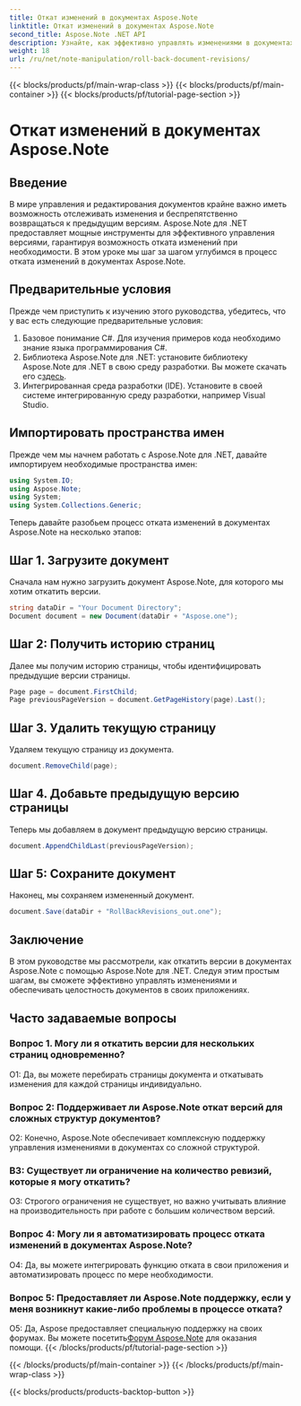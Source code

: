 ```yaml
---
title: Откат изменений в документах Aspose.Note
linktitle: Откат изменений в документах Aspose.Note
second_title: Aspose.Note .NET API
description: Узнайте, как эффективно управлять изменениями в документах Aspose.Note с помощью Aspose.Note для .NET. Следуйте пошаговому руководству, чтобы легко откатить версии.
weight: 18
url: /ru/net/note-manipulation/roll-back-document-revisions/
---
```


{{< blocks/products/pf/main-wrap-class >}}
{{< blocks/products/pf/main-container >}}
{{< blocks/products/pf/tutorial-page-section >}}

# Откат изменений в документах Aspose.Note

## Введение

В мире управления и редактирования документов крайне важно иметь возможность отслеживать изменения и беспрепятственно возвращаться к предыдущим версиям. Aspose.Note для .NET предоставляет мощные инструменты для эффективного управления версиями, гарантируя возможность отката изменений при необходимости. В этом уроке мы шаг за шагом углубимся в процесс отката изменений в документах Aspose.Note.

## Предварительные условия

Прежде чем приступить к изучению этого руководства, убедитесь, что у вас есть следующие предварительные условия:

1. Базовое понимание C#. Для изучения примеров кода необходимо знание языка программирования C#.
2. Библиотека Aspose.Note для .NET: установите библиотеку Aspose.Note для .NET в свою среду разработки. Вы можете скачать его с[здесь](https://releases.aspose.com/note/net/).
3. Интегрированная среда разработки (IDE). Установите в своей системе интегрированную среду разработки, например Visual Studio.

## Импортировать пространства имен

Прежде чем мы начнем работать с Aspose.Note для .NET, давайте импортируем необходимые пространства имен:

```csharp
using System.IO;
using Aspose.Note;
using System;
using System.Collections.Generic;
```

Теперь давайте разобьем процесс отката изменений в документах Aspose.Note на несколько этапов:

## Шаг 1. Загрузите документ

Сначала нам нужно загрузить документ Aspose.Note, для которого мы хотим откатить версии.

```csharp
string dataDir = "Your Document Directory";
Document document = new Document(dataDir + "Aspose.one");
```

## Шаг 2: Получить историю страниц

Далее мы получим историю страницы, чтобы идентифицировать предыдущие версии страницы.

```csharp
Page page = document.FirstChild;
Page previousPageVersion = document.GetPageHistory(page).Last();
```

## Шаг 3. Удалить текущую страницу

Удаляем текущую страницу из документа.

```csharp
document.RemoveChild(page);
```

## Шаг 4. Добавьте предыдущую версию страницы

Теперь мы добавляем в документ предыдущую версию страницы.

```csharp
document.AppendChildLast(previousPageVersion);
```

## Шаг 5: Сохраните документ

Наконец, мы сохраняем измененный документ.

```csharp
document.Save(dataDir + "RollBackRevisions_out.one");
```

## Заключение

В этом руководстве мы рассмотрели, как откатить версии в документах Aspose.Note с помощью Aspose.Note для .NET. Следуя этим простым шагам, вы сможете эффективно управлять изменениями и обеспечивать целостность документов в своих приложениях.

## Часто задаваемые вопросы

### Вопрос 1. Могу ли я откатить версии для нескольких страниц одновременно?

О1: Да, вы можете перебирать страницы документа и откатывать изменения для каждой страницы индивидуально.

### Вопрос 2: Поддерживает ли Aspose.Note откат версий для сложных структур документов?

О2: Конечно, Aspose.Note обеспечивает комплексную поддержку управления изменениями в документах со сложной структурой.

### В3: Существует ли ограничение на количество ревизий, которые я могу откатить?

О3: Строгого ограничения не существует, но важно учитывать влияние на производительность при работе с большим количеством версий.

### Вопрос 4: Могу ли я автоматизировать процесс отката изменений в документах Aspose.Note?

О4: Да, вы можете интегрировать функцию отката в свои приложения и автоматизировать процесс по мере необходимости.

### Вопрос 5: Предоставляет ли Aspose.Note поддержку, если у меня возникнут какие-либо проблемы в процессе отката?

 О5: Да, Aspose предоставляет специальную поддержку на своих форумах. Вы можете посетить[Форум Aspose.Note](https://forum.aspose.com/c/note/28) для оказания помощи.
{{< /blocks/products/pf/tutorial-page-section >}}

{{< /blocks/products/pf/main-container >}}
{{< /blocks/products/pf/main-wrap-class >}}

{{< blocks/products/products-backtop-button >}}
